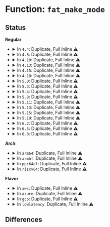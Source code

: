 # Function: <code>fat_make_mode</code>

## Status
<b>Regular</b>
<ul>
<li>
<details>
<summary>In <code>4.4</code>: Duplicate, Full Inline ⚠️</summary>

**Collision:** Static Duplication

**Inline:** Full

**Transformation:** False

**Instances:**

```
In fs/fat/file.c (ffffffff812fb073)
Location: fs/fat/fat.h:174
Inline: True
Inline callers:
  - fs/fat/file.c:fat_generic_ioctl
  - fs/fat/file.c:fat_generic_ioctl
```
```
In fs/fat/inode.c (ffffffff812fd6fd)
Location: fs/fat/fat.h:174
Inline: True
Inline callers:
  - fs/fat/inode.c:fat_fill_super
  - fs/fat/inode.c:fat_fill_inode
  - fs/fat/inode.c:fat_fill_inode
```
</details>
</li>
<li>
<details>
<summary>In <code>4.8</code>: Duplicate, Full Inline ⚠️</summary>

**Collision:** Static Duplication

**Inline:** Full

**Transformation:** False

**Instances:**

```
In fs/fat/file.c (ffffffff8132ed73)
Location: fs/fat/fat.h:174
Inline: True
Inline callers:
  - fs/fat/file.c:fat_generic_ioctl
  - fs/fat/file.c:fat_generic_ioctl
```
```
In fs/fat/inode.c (ffffffff8133129b)
Location: fs/fat/fat.h:174
Inline: True
Inline callers:
  - fs/fat/inode.c:fat_fill_super
  - fs/fat/inode.c:fat_fill_inode
  - fs/fat/inode.c:fat_fill_inode
```
</details>
</li>
<li>
<details>
<summary>In <code>4.10</code>: Duplicate, Full Inline ⚠️</summary>

**Collision:** Static Duplication

**Inline:** Full

**Transformation:** False

**Instances:**

```
In fs/fat/file.c (ffffffff81344ac6)
Location: fs/fat/fat.h:174
Inline: True
Inline callers:
  - fs/fat/file.c:fat_generic_ioctl
  - fs/fat/file.c:fat_generic_ioctl
```
```
In fs/fat/inode.c (ffffffff8134702d)
Location: fs/fat/fat.h:174
Inline: True
Inline callers:
  - fs/fat/inode.c:fat_fill_super
  - fs/fat/inode.c:fat_fill_inode
  - fs/fat/inode.c:fat_fill_inode
```
</details>
</li>
<li>
<details>
<summary>In <code>4.13</code>: Duplicate, Full Inline ⚠️</summary>

**Collision:** Static Duplication

**Inline:** Full

**Transformation:** False

**Instances:**

```
In fs/fat/file.c (ffffffff8135952f)
Location: fs/fat/fat.h:174
Inline: True
Inline callers:
  - fs/fat/file.c:fat_generic_ioctl
  - fs/fat/file.c:fat_generic_ioctl
```
```
In fs/fat/inode.c (ffffffff8135baa3)
Location: fs/fat/fat.h:174
Inline: True
Inline callers:
  - fs/fat/inode.c:fat_fill_super
  - fs/fat/inode.c:fat_fill_inode
  - fs/fat/inode.c:fat_fill_inode
```
</details>
</li>
<li>
<details>
<summary>In <code>4.15</code>: Duplicate, Full Inline ⚠️</summary>

**Collision:** Static Duplication

**Inline:** Full

**Transformation:** False

**Instances:**

```
In fs/fat/file.c (ffffffff8137e23f)
Location: fs/fat/fat.h:175
Inline: True
Inline callers:
  - fs/fat/file.c:fat_generic_ioctl
  - fs/fat/file.c:fat_generic_ioctl
```
```
In fs/fat/inode.c (ffffffff813807a6)
Location: fs/fat/fat.h:175
Inline: True
Inline callers:
  - fs/fat/inode.c:fat_fill_super
  - fs/fat/inode.c:fat_fill_inode
  - fs/fat/inode.c:fat_fill_inode
```
</details>
</li>
<li>
<details>
<summary>In <code>4.18</code>: Duplicate, Full Inline ⚠️</summary>

**Collision:** Static Duplication

**Inline:** Full

**Transformation:** False

**Instances:**

```
In fs/fat/file.c (ffffffff813accae)
Location: fs/fat/fat.h:175
Inline: True
Inline callers:
  - fs/fat/file.c:fat_generic_ioctl
  - fs/fat/file.c:fat_generic_ioctl
```
```
In fs/fat/inode.c (ffffffff813aed9f)
Location: fs/fat/fat.h:175
Inline: True
Inline callers:
  - fs/fat/inode.c:fat_fill_super
  - fs/fat/inode.c:fat_fill_inode
  - fs/fat/inode.c:fat_fill_inode
```
</details>
</li>
<li>
<details>
<summary>In <code>5.0</code>: Duplicate, Full Inline ⚠️</summary>

**Collision:** Static Duplication

**Inline:** Full

**Transformation:** False

**Instances:**

```
In fs/fat/file.c (ffffffff813c5fc1)
Location: fs/fat/fat.h:203
Inline: True
Inline callers:
  - fs/fat/file.c:fat_generic_ioctl
  - fs/fat/file.c:fat_generic_ioctl
```
```
In fs/fat/inode.c (ffffffff813c7f7e)
Location: fs/fat/fat.h:203
Inline: True
Inline callers:
  - fs/fat/inode.c:fat_fill_super
  - fs/fat/inode.c:fat_fill_inode
  - fs/fat/inode.c:fat_fill_inode
```
</details>
</li>
<li>
<details>
<summary>In <code>5.3</code>: Duplicate, Full Inline ⚠️</summary>

**Collision:** Static Duplication

**Inline:** Full

**Transformation:** False

**Instances:**

```
In fs/fat/file.c (ffffffff813f0a5d)
Location: fs/fat/fat.h:203
Inline: True
Inline callers:
  - fs/fat/file.c:fat_ioctl_set_attributes
  - fs/fat/file.c:fat_ioctl_set_attributes
```
```
In fs/fat/inode.c (ffffffff813f2b67)
Location: fs/fat/fat.h:203
Inline: True
Inline callers:
  - fs/fat/inode.c:fat_fill_super
  - fs/fat/inode.c:fat_fill_inode
  - fs/fat/inode.c:fat_fill_inode
```
</details>
</li>
<li>
<details>
<summary>In <code>5.4</code>: Duplicate, Full Inline ⚠️</summary>

**Collision:** Static Duplication

**Inline:** Full

**Transformation:** False

**Instances:**

```
In fs/fat/file.c (ffffffff8140a93d)
Location: fs/fat/fat.h:203
Inline: True
Inline callers:
  - fs/fat/file.c:fat_ioctl_set_attributes
  - fs/fat/file.c:fat_ioctl_set_attributes
```
```
In fs/fat/inode.c (ffffffff8140cb28)
Location: fs/fat/fat.h:203
Inline: True
Inline callers:
  - fs/fat/inode.c:fat_fill_super
  - fs/fat/inode.c:fat_fill_inode
  - fs/fat/inode.c:fat_fill_inode
```
</details>
</li>
<li>
<details>
<summary>In <code>5.8</code>: Duplicate, Full Inline ⚠️</summary>

**Collision:** Static Duplication

**Inline:** Full

**Transformation:** False

**Instances:**

```
In fs/fat/file.c (ffffffff8145860c)
Location: fs/fat/fat.h:203
Inline: True
Inline callers:
  - fs/fat/file.c:fat_ioctl_set_attributes
  - fs/fat/file.c:fat_ioctl_set_attributes
```
```
In fs/fat/inode.c (ffffffff8145a193)
Location: fs/fat/fat.h:203
Inline: True
Inline callers:
  - fs/fat/inode.c:fat_read_root
  - fs/fat/inode.c:fat_fill_inode
  - fs/fat/inode.c:fat_fill_inode
```
</details>
</li>
<li>
<details>
<summary>In <code>5.11</code>: Duplicate, Full Inline ⚠️</summary>

**Collision:** Static Duplication

**Inline:** Full

**Transformation:** False

**Instances:**

```
In fs/fat/file.c (ffffffff81474954)
Location: fs/fat/fat.h:203
Inline: True
Inline callers:
  - fs/fat/file.c:fat_ioctl_set_attributes
  - fs/fat/file.c:fat_ioctl_set_attributes
```
```
In fs/fat/inode.c (ffffffff814764e3)
Location: fs/fat/fat.h:203
Inline: True
Inline callers:
  - fs/fat/inode.c:fat_read_root
  - fs/fat/inode.c:fat_fill_inode
  - fs/fat/inode.c:fat_fill_inode
```
</details>
</li>
<li>
<details>
<summary>In <code>5.13</code>: Duplicate, Full Inline ⚠️</summary>

**Collision:** Static Duplication

**Inline:** Full

**Transformation:** False

**Instances:**

```
In fs/fat/file.c (ffffffff8147a304)
Location: fs/fat/fat.h:203
Inline: True
Inline callers:
  - fs/fat/file.c:fat_ioctl_set_attributes
  - fs/fat/file.c:fat_ioctl_set_attributes
```
```
In fs/fat/inode.c (ffffffff8147bf53)
Location: fs/fat/fat.h:203
Inline: True
Inline callers:
  - fs/fat/inode.c:fat_read_root
  - fs/fat/inode.c:fat_fill_inode
  - fs/fat/inode.c:fat_fill_inode
```
</details>
</li>
<li>
<details>
<summary>In <code>5.15</code>: Duplicate, Full Inline ⚠️</summary>

**Collision:** Static Duplication

**Inline:** Full

**Transformation:** False

**Instances:**

```
In fs/fat/file.c (ffffffff814d1964)
Location: fs/fat/fat.h:203
Inline: True
Inline callers:
  - fs/fat/file.c:fat_ioctl_set_attributes
  - fs/fat/file.c:fat_ioctl_set_attributes
```
```
In fs/fat/inode.c (ffffffff814d3590)
Location: fs/fat/fat.h:203
Inline: True
Inline callers:
  - fs/fat/inode.c:fat_read_root
  - fs/fat/inode.c:fat_fill_inode
  - fs/fat/inode.c:fat_fill_inode
```
</details>
</li>
<li>
<details>
<summary>In <code>5.19</code>: Duplicate, Full Inline ⚠️</summary>

**Collision:** Static Duplication

**Inline:** Full

**Transformation:** False

**Instances:**

```
In fs/fat/file.c (ffffffff8155e679)
Location: fs/fat/fat.h:204
Inline: True
Inline callers:
  - fs/fat/file.c:fat_ioctl_set_attributes
  - fs/fat/file.c:fat_ioctl_set_attributes
```
```
In fs/fat/inode.c (ffffffff815609a2)
Location: fs/fat/fat.h:204
Inline: True
Inline callers:
  - fs/fat/inode.c:fat_read_root
  - fs/fat/inode.c:fat_fill_inode
  - fs/fat/inode.c:fat_fill_inode
```
</details>
</li>
<li>
<details>
<summary>In <code>6.2</code>: Duplicate, Full Inline ⚠️</summary>

**Collision:** Static Duplication

**Inline:** Full

**Transformation:** False

**Instances:**

```
In fs/fat/file.c (ffffffff81600859)
Location: fs/fat/fat.h:204
Inline: True
Inline callers:
  - fs/fat/file.c:fat_ioctl_set_attributes
  - fs/fat/file.c:fat_ioctl_set_attributes
```
```
In fs/fat/inode.c (ffffffff816035f9)
Location: fs/fat/fat.h:204
Inline: True
Inline callers:
  - fs/fat/inode.c:fat_fill_super
  - fs/fat/inode.c:fat_fill_inode
  - fs/fat/inode.c:fat_fill_inode
```
</details>
</li>
<li>
<details>
<summary>In <code>6.5</code>: Duplicate, Full Inline ⚠️</summary>

**Collision:** Static Duplication

**Inline:** Full

**Transformation:** False

**Instances:**

```
In fs/fat/file.c (ffffffff8163874c)
Location: fs/fat/fat.h:204
Inline: True
Inline callers:
  - fs/fat/file.c:fat_ioctl_set_attributes
  - fs/fat/file.c:fat_ioctl_set_attributes
```
```
In fs/fat/inode.c (ffffffff8163b519)
Location: fs/fat/fat.h:204
Inline: True
Inline callers:
  - fs/fat/inode.c:fat_fill_super
  - fs/fat/inode.c:fat_fill_inode
  - fs/fat/inode.c:fat_fill_inode
```
</details>
</li>
<li>
<details>
<summary>In <code>6.8</code>: Duplicate, Full Inline ⚠️</summary>

**Collision:** Static Duplication

**Inline:** Full

**Transformation:** False

**Instances:**

```
In fs/fat/file.c (ffffffff81671c3c)
Location: fs/fat/fat.h:204
Inline: True
Inline callers:
  - fs/fat/file.c:fat_ioctl_set_attributes
  - fs/fat/file.c:fat_ioctl_set_attributes
```
```
In fs/fat/inode.c (ffffffff81674a78)
Location: fs/fat/fat.h:204
Inline: True
Inline callers:
  - fs/fat/inode.c:fat_fill_super
  - fs/fat/inode.c:fat_fill_inode
  - fs/fat/inode.c:fat_fill_inode
```
</details>
</li>
</ul>
<b>Arch</b>
<ul>
<li>
<details>
<summary>In <code>arm64</code>: Duplicate, Full Inline ⚠️</summary>

**Collision:** Static Duplication

**Inline:** Full

**Transformation:** False

**Instances:**

```
In fs/fat/file.c (ffff8000104eaed0)
Location: fs/fat/fat.h:203
Inline: True
Inline callers:
  - fs/fat/file.c:fat_ioctl_set_attributes
  - fs/fat/file.c:fat_ioctl_set_attributes
```
```
In fs/fat/inode.c (ffff8000104ed770)
Location: fs/fat/fat.h:203
Inline: True
Inline callers:
  - fs/fat/inode.c:fat_fill_super
  - fs/fat/inode.c:fat_fill_inode
  - fs/fat/inode.c:fat_fill_inode
```
</details>
</li>
<li>
<details>
<summary>In <code>armhf</code>: Duplicate, Full Inline ⚠️</summary>

**Collision:** Static Duplication

**Inline:** Full

**Transformation:** False

**Instances:**

```
In fs/fat/file.c (c06a8d84)
Location: fs/fat/fat.h:203
Inline: True
Inline callers:
  - fs/fat/file.c:fat_ioctl_set_attributes
  - fs/fat/file.c:fat_ioctl_set_attributes
```
```
In fs/fat/inode.c (c06ab51c)
Location: fs/fat/fat.h:203
Inline: True
Inline callers:
  - fs/fat/inode.c:fat_fill_super
  - fs/fat/inode.c:fat_fill_inode
  - fs/fat/inode.c:fat_fill_inode
```
</details>
</li>
<li>
<details>
<summary>In <code>ppc64el</code>: Duplicate, Full Inline ⚠️</summary>

**Collision:** Static Duplication

**Inline:** Full

**Transformation:** False

**Instances:**

```
In fs/fat/file.c (c000000000629240)
Location: fs/fat/fat.h:203
Inline: True
Inline callers:
  - fs/fat/file.c:fat_ioctl_set_attributes
  - fs/fat/file.c:fat_ioctl_set_attributes
```
```
In fs/fat/inode.c (c00000000062c5a8)
Location: fs/fat/fat.h:203
Inline: True
Inline callers:
  - fs/fat/inode.c:fat_fill_super
  - fs/fat/inode.c:fat_fill_inode
  - fs/fat/inode.c:fat_fill_inode
```
</details>
</li>
<li>
<details>
<summary>In <code>riscv64</code>: Duplicate, Full Inline ⚠️</summary>

**Collision:** Static Duplication

**Inline:** Full

**Transformation:** False

**Instances:**

```
In fs/fat/file.c (ffffffe00035bc52)
Location: fs/fat/fat.h:203
Inline: True
Inline callers:
  - fs/fat/file.c:fat_generic_ioctl
  - fs/fat/file.c:fat_generic_ioctl
```
```
In fs/fat/inode.c (ffffffe00035dd0e)
Location: fs/fat/fat.h:203
Inline: True
Inline callers:
  - fs/fat/inode.c:fat_fill_super
  - fs/fat/inode.c:fat_fill_inode
  - fs/fat/inode.c:fat_fill_inode
```
</details>
</li>
</ul>
<b>Flavor</b>
<ul>
<li>
<details>
<summary>In <code>aws</code>: Duplicate, Full Inline ⚠️</summary>

**Collision:** Static Duplication

**Inline:** Full

**Transformation:** False

**Instances:**

```
In fs/fat/file.c (ffffffff81402f1d)
Location: fs/fat/fat.h:203
Inline: True
Inline callers:
  - fs/fat/file.c:fat_ioctl_set_attributes
  - fs/fat/file.c:fat_ioctl_set_attributes
```
```
In fs/fat/inode.c (ffffffff81405108)
Location: fs/fat/fat.h:203
Inline: True
Inline callers:
  - fs/fat/inode.c:fat_fill_super
  - fs/fat/inode.c:fat_fill_inode
  - fs/fat/inode.c:fat_fill_inode
```
</details>
</li>
<li>
<details>
<summary>In <code>azure</code>: Duplicate, Full Inline ⚠️</summary>

**Collision:** Static Duplication

**Inline:** Full

**Transformation:** False

**Instances:**

```
In fs/fat/file.c (ffffffff813f399d)
Location: fs/fat/fat.h:203
Inline: True
Inline callers:
  - fs/fat/file.c:fat_ioctl_set_attributes
  - fs/fat/file.c:fat_ioctl_set_attributes
```
```
In fs/fat/inode.c (ffffffff813f5b88)
Location: fs/fat/fat.h:203
Inline: True
Inline callers:
  - fs/fat/inode.c:fat_fill_super
  - fs/fat/inode.c:fat_fill_inode
  - fs/fat/inode.c:fat_fill_inode
```
</details>
</li>
<li>
<details>
<summary>In <code>gcp</code>: Duplicate, Full Inline ⚠️</summary>

**Collision:** Static Duplication

**Inline:** Full

**Transformation:** False

**Instances:**

```
In fs/fat/file.c (ffffffff8140029d)
Location: fs/fat/fat.h:203
Inline: True
Inline callers:
  - fs/fat/file.c:fat_ioctl_set_attributes
  - fs/fat/file.c:fat_ioctl_set_attributes
```
```
In fs/fat/inode.c (ffffffff81402488)
Location: fs/fat/fat.h:203
Inline: True
Inline callers:
  - fs/fat/inode.c:fat_fill_super
  - fs/fat/inode.c:fat_fill_inode
  - fs/fat/inode.c:fat_fill_inode
```
</details>
</li>
<li>
<details>
<summary>In <code>lowlatency</code>: Duplicate, Full Inline ⚠️</summary>

**Collision:** Static Duplication

**Inline:** Full

**Transformation:** False

**Instances:**

```
In fs/fat/file.c (ffffffff81415ecd)
Location: fs/fat/fat.h:203
Inline: True
Inline callers:
  - fs/fat/file.c:fat_ioctl_set_attributes
  - fs/fat/file.c:fat_ioctl_set_attributes
```
```
In fs/fat/inode.c (ffffffff81418458)
Location: fs/fat/fat.h:203
Inline: True
Inline callers:
  - fs/fat/inode.c:fat_fill_super
  - fs/fat/inode.c:fat_fill_inode
  - fs/fat/inode.c:fat_fill_inode
```
</details>
</li>
</ul>

## Differences
